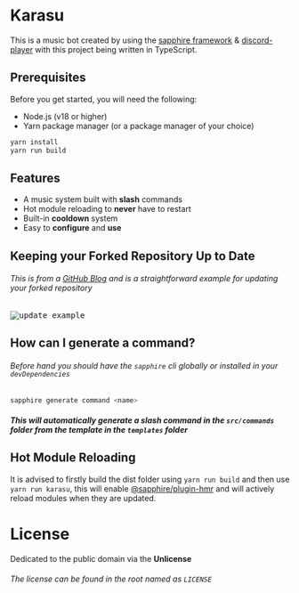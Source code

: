 # Karasu

This is a music bot created by using the [sapphire framework][sapphire] & [discord-player][discord-player] with this project being written in TypeScript.

## Prerequisites

Before you get started, you will need the following:

- Node.js (v18 or higher)
- Yarn package manager (or a package manager of your choice)

```sh
yarn install
yarn run build
```

## Features

- A music system built with **slash** commands
- Hot module reloading to **never** have to restart
- Built-in **cooldown** system
- Easy to **configure** and **use**


## Keeping your Forked Repository Up to Date

###### This is from a [GitHub Blog][github] and is a straightforward example for updating your forked repository

<kbd>![update example](https://i0.wp.com/user-images.githubusercontent.com/7900087/117183982-10df5d80-ad8d-11eb-9570-0a95bc1bf6bb.gif?ssl=1)</kbd>

## How can I generate a command?

###### Before hand you should have the `sapphire` cli globally or installed in your `devDependencies`

```sh
sapphire generate command <name>
```

##### This will automatically generate a slash command in the `src/commands` folder from the template in the `templates` folder

## Hot Module Reloading

It is advised to firstly build the dist folder using `yarn run build` and then use `yarn run karasu`, this will enable [@sapphire/plugin-hmr][sapphire-hmr] and will actively reload modules when they are updated.

# License

Dedicated to the public domain via the **Unlicense**
###### The license can be found in the root named as `LICENSE`

[github]: https://github.blog/changelog/2021-05-06-sync-an-out-of-date-branch-of-a-fork-from-the-web/
[sapphire]: https://github.com/sapphiredev/framework
[sapphire-hmr]: https://www.npmjs.com/package/@sapphire/plugin-hmr
[discord-player]: https://github.com/Androz2091/discord-player/tree/develop
